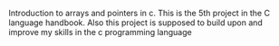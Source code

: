 Introduction to arrays and pointers in c.
This is the 5th project in the C language handbook.
Also this project is supposed to build upon and improve my skills in the c programming language 
